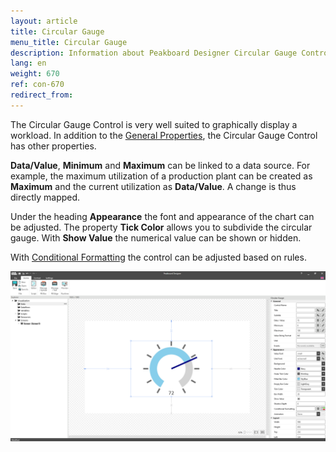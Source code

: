 ```yaml
---
layout: article
title: Circular Gauge
menu_title: Circular Gauge
description: Information about Peakboard Designer Circular Gauge Control.
lang: en
weight: 670
ref: con-670
redirect_from:
---
```


The Circular Gauge Control is very well suited to graphically display a workload.
In addition to the [General Properties](https://help.peakboard.com/controls/en-general-properties.html), the Circular Gauge Control has other properties.

**Data/Value**, **Minimum** and **Maximum** can be linked to a data source.
For example, the maximum utilization of a production plant can be created as **Maximum** and the current utilization as **Data/Value**.
A change is thus directly mapped.

Under the heading **Appearance** the font and appearance of the chart can be adjusted.
The property **Tick Color** allows you to subdivide the circular gauge.
With **Show Value** the numerical value can be shown or hidden.

With [Conditional Formatting](/controls/en-cf.html) the control can be adjusted based on rules.

![Circular Gauge](/assets/images/Controls/circulargauge/circulargauge01.png)